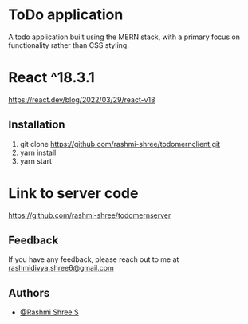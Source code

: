 
# ToDo application

A todo application built using the MERN stack, with a primary focus on functionality rather than CSS styling.


# React ^18.3.1

https://react.dev/blog/2022/03/29/react-v18

## Installation

1. git clone https://github.com/rashmi-shree/todomernclient.git
2. yarn install
3. yarn start

# Link to server code
https://github.com/rashmi-shree/todomernserver

## Feedback

If you have any feedback, please reach out to me at rashmidivya.shree6@gmail.com


## Authors

- [@Rashmi Shree S](https://github.com/rashmi-shree)

